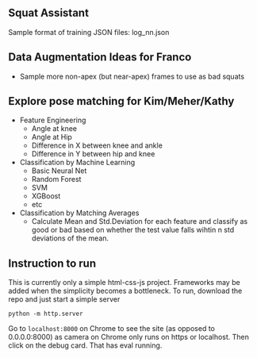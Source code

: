 ## Squat Assistant
Sample format of training JSON files: log_nn.json

## Data Augmentation Ideas for Franco
- Sample more non-apex (but near-apex) frames to use as bad squats

## Explore pose matching for Kim/Meher/Kathy
- Feature Engineering
  - Angle at knee
  - Angle at Hip
  - Difference in X between knee and ankle
  - Difference in Y between hip and knee
- Classification by Machine Learning 
  - Basic Neural Net
  - Random Forest
  - SVM
  - XGBoost
  - etc
- Classification by Matching Averages
  - Calculate Mean and Std.Deviation for each feature and classify as good or bad based on whether the test value falls wihtin n            std deviations of the mean. 

## Instruction to run
This is currently only a simple html-css-js project. Frameworks may be added when the simplicity becomes a bottleneck. 
To run, download the repo and just start a simple server 
```
python -m http.server
```

Go to ```localhost:8000``` on Chrome to see the site (as opposed to 0.0.0.0:8000) as camera on Chrome only runs on https or localhost. Then click on the debug card. That has eval running. 


